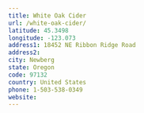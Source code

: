 ```yaml
---
title: White Oak Cider
url: /white-oak-cider/
latitude: 45.3498
longitude: -123.073
address1: 18452 NE Ribbon Ridge Road
address2: 
city: Newberg
state: Oregon
code: 97132
country: United States
phone: 1-503-538-0349
website: 
---
```


